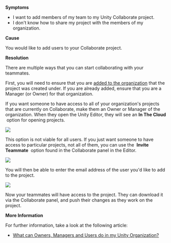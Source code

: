 

**Symptoms**


- I want to add members of my team to my Unity Collaborate project.
- I don't know how to share my project with the members of my organization.



**Cause**



You would like to add users to your Collaborate project.



**Resolution**



There are multiple ways that you can start collaborating with your teammates.



First, you will need to ensure that you are [added to the organization](https://support.unity3d.com/hc/en-us/articles/206494363?flash_digest=5b70b4cd427b7454a65b034ae07430f363d9599c) that the project was created under. If you are already added, ensure that you are a Manager (or Owner) for that organization.



If you want someone to have access to all of your organization's projects that are currently on Collaborate, make them an Owner or Manager of the organization. When they open the Unity Editor, they will see an  **In The Cloud**  option for opening projects.



![](/hc/en-us/article_attachments/115001458183/Screen_Shot_2017-01-30_at_14.55.36.png)



This option is not viable for all users. If you just want someone to have access to particular projects, not all of them, you can use the  **Invite Teammate**  option found in the Collaborate panel in the Editor.



![](/hc/en-us/article_attachments/115001480426/Screen_Shot_2017-01-30_at_10.17.45.png)



You will then be able to enter the email address of the user you'd like to add to the project.



![](/hc/en-us/article_attachments/115001458263/Screen_Shot_2017-01-30_at_10.17.55.png)



Now your teammates will have access to the project. They can download it via the Collaborate panel, and push their changes as they work on the project.



**More Information**



For further information, take a look at the following article:


- [What can Owners, Managers and Users do in my Unity Organization?](https://support.unity3d.com/hc/en-us/articles/210202863-What-can-Owners-Managers-and-Users-do-in-my-Unity-Organization-)

